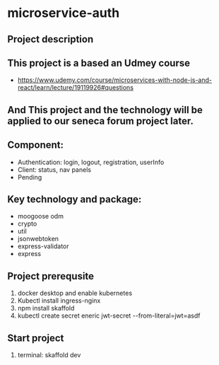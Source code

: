 # microservice-auth

## Project description
## This project is a based an Udmey course
- https://www.udemy.com/course/microservices-with-node-js-and-react/learn/lecture/19119926#questions

## And This project and the technology will be applied to our seneca forum project later.
## Component:
- Authentication: login, logout, registration, userInfo
- Client: status, nav panels
- Pending

## Key technology and package:
- moogoose odm
- crypto
- util
- jsonwebtoken
- express-validator
- express

## Project prerequsite
1. docker desktop and enable kubernetes
2. Kubectl install ingress-nginx
3. npm install skaffold
4. kubectl create secret eneric jwt-secret --from-literal=jwt=asdf

## Start project
1. terminal: skaffold dev



